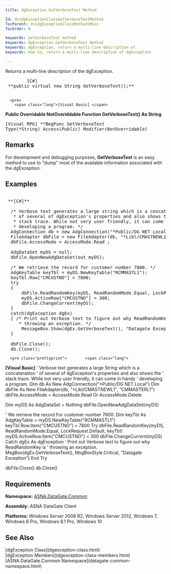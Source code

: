 ```yaml
---
title: dgException.GetVerboseText Method

Id: dcsdgExceptionClassGetVerboseTextMethod
TocParent: dcsdgExceptionClassMethodsMain
TocOrder: 0

keywords: GetVerboseText method
keywords: dgException.GetVerboseText method
keywords: dgException, return a multi-line description of
keywords: how to, return a multi-line description of dgException

---
```


Returns a multi-line description of the <span>dgException</span>.
<pre>
        <span class="lang">[C#]</span>
 **public virtual new String GetVerboseText();** 
      </pre>
      <pre>
        <span class="lang">[Visual Basic] </span>
 **Public Overridable NotOveriddable Function GetVerboseText() As String** 
      </pre>
      <pre class="prettyprint">
        <span class="lang">[Visual RPG]</span>
 **BegFunc GetVerboseText Type(*String) Access(*Public) Modifier(*NotOverridable)** 
      </pre>

## Remarks

For development and debugging purposes, <span> **GetVerboseText** </span> is an easy method to use to "dump" most of the available information associated with the <span>dgException</span>.
## Examples

<pre class="prettyprint">        <span class="lang">
 **[C#]** 
        </span>
  /* Verbose text generates a large string which is a concatanation 
   * of several of dgException's properties and also shows the
   * stack trace. While not very user friendly, it can come in handy
   * developing a program. */
  AdgConnection db = new AdgConnection("*Public/DG NET Local");
  FileAdapter dbFile = new FileAdapter(db, "*Libl/CMASTNEWL1", "CMMASTERL1");
  dbFile.AccessMode = AccessMode.Read ;

  AdgDataSet myDS = null;
  dbFile.OpenNewAdgDataSet(out myDS);

  /* We retrieve the record for customer number 7800. */
  AdgKeyTable keyTbl = myDS.NewKeyTable("RCMMASTL1");
  keyTbl.Row["CMCUSTNO"] = 7800;
  try
  {
      dbFile.ReadRandomKey(myDS, ReadRandomMode.Equal, LockRequest.Write, keyTbl);
      myDS.ActiveRow["CMCUSTNO"] = 300;
      dbFile.ChangeCurrent(myDS);
  }
  catch(dgException dgEx)
  { /* Print out Verbose text to figure out why ReadRandomKey is
     * throwing an exception. */
      MessageBox.Show(dgEx.GetVerboseText(), "Datagate Exception");
  }

  dbFile.Close();
  db.Close();</pre>
      <pre class="prettyprint">        <span class="lang">
 **[Visual Basic]** 
        </span>
  ' Verbose text generates a large String which is a concatanation 
  ' of several of dgException's properties and also shows the
  ' stack trace. While not very user friendly, it can come in handy
  ' developing a program. 
  Dim db As New AdgConnection("*Public/DG NET Local")
  Dim dbFile As New FileAdapter(db, "*Libl/CMASTNEWL1", "CMMASTERL1")
  dbFile.AccessMode = AccessMode.Read Or AccessMode.Delete

  Dim myDS As AdgDataSet = Nothing
  dbFile.OpenNewAdgDataSet(myDS)

  ' We retrieve the record For customer number 7800. 
  Dim keyTbl As AdgKeyTable = myDS.NewKeyTable("RCMMASTL1")
  keyTbl.Row.Item("CMCUSTNO") = 7800
  Try
      dbFile.ReadRandomKey(myDS, ReadRandomMode.Equal, LockRequest.Default, keyTbl)
      myDS.ActiveRow.Item("CMCUSTNO") = 300
      dbFile.ChangeCurrent(myDS)
  Catch dgEx As dgException
      ' Print out Verbose text to figure out why ReadRandomKey is
      ' throwing an exception. 
      MsgBox(dgEx.GetVerboseText(), MsgBoxStyle.Critical, "Datagate Exception")
  End Try

  dbFile.Close()
  db.Close()</pre>

## Requirements

**Namespace:** [ ASNA.DataGate.Common](datagate-common-namespace.html) 

**Assembly:** ASNA DataGate Client

**Platforms:** Windows Server 2008 R2, Windows Server 2012, Windows 7, Windows 8 Pro, Windows 8.1 Pro, Windows 10
## See Also

<dl />
      [dgException Class](dgexception-class.html)
      <br />
      [dgException Members](dgexception-class-members.html)
      <br />
      [ASNA.DataGate.Common Namespace](datagate-common-namespace.html)  

